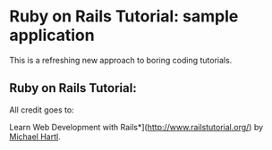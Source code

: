# Ruby on Rails Tutorial: sample application

This is a refreshing new approach to boring coding tutorials.


## Ruby on Rails Tutorial:


All credit goes to:

Learn Web Development with Rails*](http://www.railstutorial.org/)
by [Michael Hartl](http://www.michaelhartl.com/).
